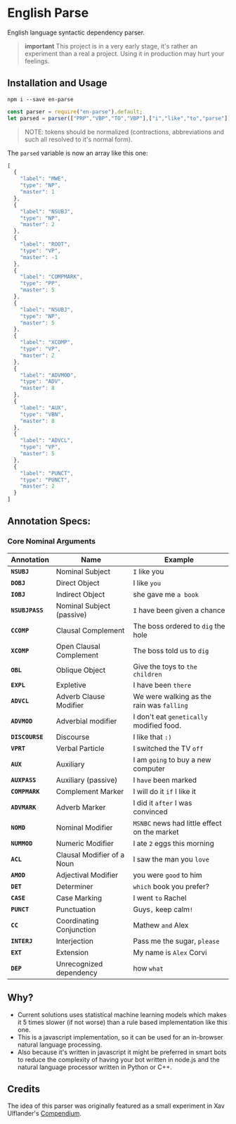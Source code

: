 # English Parse
English language syntactic dependency parser.

> **important**
> This project is in a very early stage, it's rather an experiment than a real a project.
> Using it in production may hurt your feelings.
>

## Installation and Usage

```
npm i --save en-parse
```

```javascript
const parser = require("en-parse").default;
let parsed = parser(["PRP","VBP","TO","VBP"],["i","like","to","parse"]);
```

> NOTE:
> tokens should be normalized (contractions, abbreviations and such all resolved to it's normal form).
>


The `parsed` variable is now an array like this one:

```javascript
[
  {
    "label": "MWE",
    "type": "NP",
    "master": 1
  },
  {
    "label": "NSUBJ",
    "type": "NP",
    "master": 2
  },
  {
    "label": "ROOT",
    "type": "VP",
    "master": -1
  },
  {
    "label": "COMPMARK",
    "type": "PP",
    "master": 5
  },
  {
    "label": "NSUBJ",
    "type": "NP",
    "master": 5
  },
  {
    "label": "XCOMP",
    "type": "VP",
    "master": 2
  },
  {
    "label": "ADVMOD",
    "type": "ADV",
    "master": 8
  },
  {
    "label": "AUX",
    "type": "VBN",
    "master": 8
  },
  {
    "label": "ADVCL",
    "type": "VP",
    "master": 5
  },
  {
    "label": "PUNCT",
    "type": "PUNCT",
    "master": 2
  }
]
```

## Annotation Specs:

### Core Nominal Arguments

Annotation | Name | Example
--- | --- | ---
**`NSUBJ`** | Nominal Subject | `I` like you
**`DOBJ`** | Direct Object | I like `you`
**`IOBJ`** | Indirect Object | she gave me `a book`
**`NSUBJPASS`** | Nominal Subject (passive) | `I` have been given a chance
**`CCOMP`** | Clausal Complement | The boss ordered to `dig` the hole
**`XCOMP`** | Open Clausal Complement | The boss told us to `dig`
**`OBL`** | Oblique Object | Give the toys to `the children`
**`EXPL`** | Expletive | I have been `there`
**`ADVCL`** | Adverb Clause Modifier | We were walking as the rain was `falling`
**`ADVMOD`** | Adverbial modifier | I don't eat `genetically` modified food.
**`DISCOURSE`** | Discourse | I like that `:)`
**`VPRT`** | Verbal Particle | I switched the TV `off`
**`AUX`** | Auxiliary | I am `going` to buy a new computer
**`AUXPASS`** | Auxiliary (passive) | I `have` been marked
**`COMPMARK`** | Complement Marker | I will do it `if` I like it
**`ADVMARK`** | Adverb Marker | I did it `after` I was convinced
**`NOMD`** | Nominal Modifier | `MSNBC` news had little effect on the market
**`NUMMOD`** | Numeric Modifier | I ate `2` eggs this morning
**`ACL`** | Clausal Modifier of a Noun | I saw the man you `love`
**`AMOD`** | Adjectival Modifier | you were `good` to him
**`DET`** | Determiner | `which` book you prefer?
**`CASE`** | Case Marking | I went `to` Rachel
**`PUNCT`** | Punctuation | Guys`,` keep calm`!`
**`CC`** | Coordinating Conjunction | Mathew `and` Alex
**`INTERJ`** | Interjection | Pass me the sugar, `please`
**`EXT`** | Extension | My name is `Alex` Corvi
**`DEP`** | Unrecognized dependency | how `what`

## Why?

- Current solutions uses statistical machine learning models which makes it 5 times slower (if not worse) than a rule based implementation like this one.
- This is a javascript implementation, so it can be used for an in-browser natural language processing.
- Also because it's written in javascript it might be preferred in smart bots to reduce the complexity of having your bot written in node.js and the natural language processor written in Python or C++.

## Credits
The idea of this parser was originally featured as a small experiment in Xav Ulflander's [Compendium](https://github.com/Ulflander/compendium-js/blob/master/src/dependency-en.js).